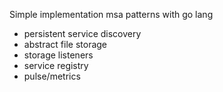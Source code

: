 Simple implementation msa patterns with go lang

- persistent service discovery
- abstract file storage 
- storage listeners
- service registry
- pulse/metrics
